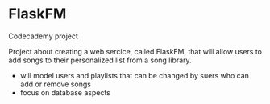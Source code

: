 # FlaskFM
Codecademy project

Project about creating a web sercice, called FlaskFM, that will allow users to add songs to their personalized list from a song library.
- will model users and playlists that can be changed by suers who can add or remove songs
- focus on database aspects
